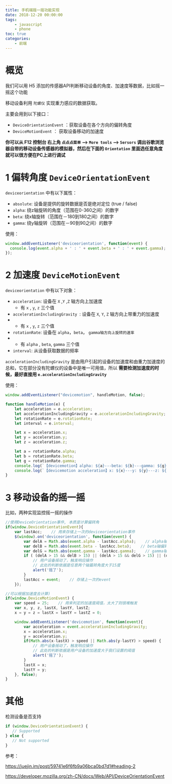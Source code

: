 ```yaml
---
title: 手机端摇一摇功能实现
date: 2018-12-20 00:00:00
tags: 
    - javascript
    - phone
toc: true
categories: 
    - 前端
---
```


# 概览
我们可以用 H5 添加的传感器API判断移动设备的角度、加速度等数据，比如摇一摇这个功能

移动设备利用 `陀螺仪` 实现重力感应的数据获取。

<!-- more -->

主要会用到以下接口：
- `DeviceOrientationEvent` ：获取设备在各个方向的偏转角度
- `DeviceMotionEvent` ： 获取设备移动的加速度

**你可以从 F12 控制台 右上角 `点点点菜单` ——> `More tools` ——> `Sersors` 调出谷歌浏览器自带的移动设备传感器的模拟器，然后在下面的  `Orientation`  里面选任意角度就可以很方便在PC上进行调试**



# 1 偏转角度 `DeviceOrientationEvent` 

`deviceorientation` 中有以下属性：
- `absolute`: 设备是提供的旋转数据是否是绝对定位 (true / false)
- `alpha`: 绕z轴旋转的角度（范围在0-360之间）的数字
- `beta`: 绕x轴旋转（范围在－180到180之间）的数字
- `gamma`: 绕y轴旋转（范围在－90到90之间）的数字

使用：

```javascript
window.addEventListener('deviceorientation', function(event) {
  console.log(event.alpha + ' : ' + event.beta + ' : ' + event.gamma);
});
```


# 2 加速度 `DeviceMotionEvent` 

`deviceorientation` 中有以下对象：
- `acceleration`: 设备在 `X` ,`Y` ,`Z` 轴方向上加速度
    - 有 `x` , `y`, `z` 三个值
- `accelerationIncludingGravity `: 设备在 `X`, `Y`, `Z` 轴方向上带重力的加速度
- - 有 `x` , `y`, `z` 三个值
- `rotationRate`: 设备在 `alpha`，`beta`， `gamma轴方向上旋转的速率`
- - 有 `alpha` , `beta`, `gamma` 三个值
- `interval`: 从设备获取数据的频率



`accelerationIncludingGravity` 是由用户引起的设备的加速度和由重力加速度的总和，它在部分没有陀螺仪的设备中是唯一可用值，所以 **需要检测加速度的时候，最好直接用 `e.accelerationIncludingGravity`**


使用：

```javascript
window.addEventListener("devicemotion", handleMotion, false);

function handleMotion(e) {
    let acceleration = e.acceleration;
    let accelerationIncludingGravity = e.accelerationIncludingGravity;
    let rotationRate = e.rotationRate;
    let interval = e.interval;

    let x = acceleration.x;
    let y = acceleration.y;
    let z = acceleration.z;

    let a = rotationRate.alpha;
    let b = rotationRate.beta;
    let g = rotationRate.gamma;
    console.log(`【devicemotion】alpha: ${a}---beta: ${b}---gamma: ${g}---刷新频率: ${interval}`)
    console.log(`【devicemotion acceleration】x: ${x}---y: ${y}---z: ${z}`)
}
```



# 3 移动设备的摇一摇

比如，两种实现监控摇一摇的操作

```javascript
//使用DeviceOrientation事件, 本质是计算偏转角
if(window.DeviceOrientationEvent){
    var lastAcc;    // 用来存储上一次的deviceorientation事件
    $(window).on('deviceorientation', function(event) {
        var delA = Math.abs(event.alpha - lastAcc.alpha);    // alpha轴偏转角
        var delB = Math.abs(event.beta - lastAcc.beta);    // beta轴偏转角
        var delG = Math.abs(event.gamma - lastAcc.gamma);    // gamma轴偏转角
        if ( (delA > 15 && delB > 15) || (delA > 15 && delG > 15) || (delB > 15 || delG > 15)) {
            // 用户设备摇动了，触发响应操作
            // 此处的判断依据是任意两个轴篇转角度大于15度
            alert('摇了');
        }
        lastAcc = event;    // 存储上一次的event
    });
```


```javascript
//可以根据加速度去计算)
if(window.DeviceMotionEvent) {
    var speed = 25;    // 用来判定的加速度阈值，太大了则很难触发
    var x, y, z, lastX, lastY, lastZ;
    x = y = z = lastX = lastY = lastZ = 0;

    window.addEventListener('devicemotion', function(event){
        var acceleration = event.accelerationIncludingGravity;
        x = acceleration.x;
        y = acceleration.y;
        if(Math.abs(x-lastX) > speed || Math.abs(y-lastY) > speed) {
            // 用户设备摇动了，触发响应操作
            // 此处的判断依据是用户设备的加速度大于我们设置的阈值
            alert('摇了');
        }
        lastX = x;
        lastY = y;
    }, false);
}
```



# 其他

检测设备是否支持
```javascript
if (window.DeviceOrientationEvent) { 
   // Supported
} else { 
   // Not supported 
}
```


参考：

https://juejin.im/post/59741e6f6fb9a06bca0bd7d1#heading-2

https://developer.mozilla.org/zh-CN/docs/Web/API/DeviceOrientationEvent